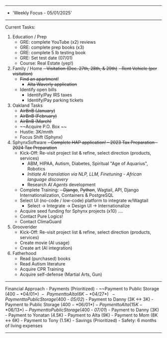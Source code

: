 
**********************************************************************
*	'Weekly Focus - 05/01/2025’
**********************************************************************
Current Tasks:

1) Education / Prep
	- GRE: complete YouTube (x2) reviews 
	- GRE: complete prep books (x3)
	- GRE: complete 5 lb testing book
	- GRE: Set test date (07/01)
	- Course: Real Estate (yep!)
2) Family / Home
	~~- Visitation (Dec. 27th, 28th, & 29th)~~
	~~- Rent Vehicle (per visitation)~~
	- ~~Find an apartment!~~
		- ~~Alta Waverly application~~
	- Identify open bills
		- Identify/Pay IRS taxes
		- Identify/Pay parking tickets
3) Oakland Tasks
	- ~~AirBnB (January)~~
	- ~~AirBnB (February)~~
	- ~~AirBnB (March)~~
	- ~~Acquire P.O. Box ~~
	- Hustle: 3K/mnth
	- Focus Shift (Sphynx)
4) SphynxSoftware
	~~- Complete HAP application!
		- 2023 Tax Preparation
		- 2024 Tax Preparation~~
	- Kick-Off: Re-visit project list & refine, select direction (products, services)
		- ABM, HIPAA, Autism, Diabetes, Spiritual "Age of Aquarius", Robotics
		- *Initiate AI translation via NLP, LLM, Finetuning - African language discovery*
		- Research *AI Agents* development
	- Complete Training:
		~~- Django~~, ~~Python~~, Wagtail, API, Django Internationalization, Containers & PostgreSQL
	- Select UI (no-code / low-code) platform to integrate w/Wagtail
		- Select -> Integrate -> Design UI -> Internationalize
	- Acquire seed funding for Sphynx projects (x10) ....
	- Contact Pure Logics! 
	- Contact ClimaGuard
5) Grooverider
	- Kick-Off: Re-visit project list & refine, select direction (products, services)
	- Create movie (AI usage)
	- Create art (AI integration)
6) Fatherhood
	- Read (purchased) books
	- Read Autism literature
	- Acquire CPR Training
	- Acquire self-defense (Martial Arts, Gun)
**********************************************************************
Financial Approach
	- Payments (Prioritized)
		- ~~Payment to Public Storage ($400 - *04/01*)~~
		- ~~Payment to Alta (6K - *04/27*)~~
		- Payment to Public Storage ($400 - *05/02*)
		- Payment to Danny (3K <-> 3K)
		- Payment to Public Storage ($400 - *06/01*)
		- Payment to Alta (15K - *06/13*)
		- Payment to Public Storage ($400 - *07/01*)
		- Payment to Danny (3K)
		- Payment to Yonatan (4.5K)
		- Payment to Alta (9K)
		- Payment to Mom (8K <-> 6K)
		- Payment to Tony (1.5K)
	- Savings (Prioritized) 
		- Safety: 6 months of living expenses
		
		 
		
**********************************************************************


